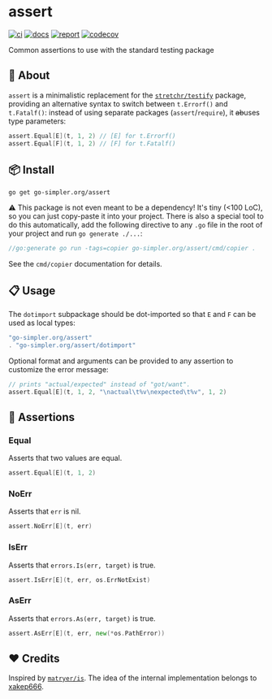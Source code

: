 # assert

[![ci](https://github.com/go-simpler/assert/actions/workflows/go.yml/badge.svg)](https://github.com/go-simpler/assert/actions/workflows/go.yml)
[![docs](https://pkg.go.dev/badge/go-simpler.org/assert.svg)](https://pkg.go.dev/go-simpler.org/assert)
[![report](https://goreportcard.com/badge/go-simpler.org/assert)](https://goreportcard.com/report/go-simpler.org/assert)
[![codecov](https://codecov.io/gh/go-simpler/assert/branch/main/graph/badge.svg)](https://codecov.io/gh/go-simpler/assert)

Common assertions to use with the standard testing package

## 📌 About

`assert` is a minimalistic replacement for the [`stretchr/testify`][1] package,
providing an alternative syntax to switch between `t.Errorf()` and `t.Fatalf()`:
instead of using separate packages (`assert`/`require`), it ~~ab~~uses type parameters:

```go
assert.Equal[E](t, 1, 2) // [E] for t.Errorf()
assert.Equal[F](t, 1, 2) // [F] for t.Fatalf()
```

## 📦 Install

```shell
go get go-simpler.org/assert
```

⚠️ This package is not even meant to be a dependency!
It's tiny (<100 LoC), so you can just copy-paste it into your project.
There is also a special tool to do this automatically,
add the following directive to any `.go` file in the root of your project and run `go generate ./...`:

```go
//go:generate go run -tags=copier go-simpler.org/assert/cmd/copier .
```

See the `cmd/copier` documentation for details.

## 📋 Usage

The `dotimport` subpackage should be dot-imported so that `E` and `F` can be used as local types:

```go
"go-simpler.org/assert"
. "go-simpler.org/assert/dotimport"
```

Optional format and arguments can be provided to any assertion to customize the error message:

```go
// prints "actual/expected" instead of "got/want".
assert.Equal[E](t, 1, 2, "\nactual\t%v\nexpected\t%v", 1, 2)
```

## 🧪 Assertions

### Equal

Asserts that two values are equal.

```go
assert.Equal[E](t, 1, 2)
```

### NoErr

Asserts that `err` is nil.

```go
assert.NoErr[E](t, err)
```

### IsErr

Asserts that `errors.Is(err, target)` is true.

```go
assert.IsErr[E](t, err, os.ErrNotExist)
```

### AsErr

Asserts that `errors.As(err, target)` is true.

```go
assert.AsErr[E](t, err, new(*os.PathError))
```

## ❤️ Credits

Inspired by [`matryer/is`][2].
The idea of the internal implementation belongs to [xakep666][3].

[1]: https://github.com/stretchr/testify
[2]: https://github.com/matryer/is
[3]: https://github.com/xakep666
